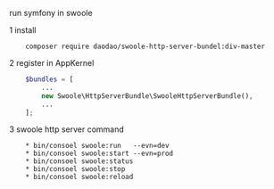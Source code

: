 run symfony in swoole

1 install 
```text
    composer require daodao/swoole-http-server-bundel:div-master
```

2 register in AppKernel
```php
    $bundles = [
        ...
        new Swoole\HttpServerBundle\SwooleHttpServerBundle(),
        ...
    ];
```

3 swoole http server command
```text
    * bin/consoel swoole:run   --evn=dev
    * bin/consoel swoole:start --evn=prod
    * bin/consoel swoole:status
    * bin/consoel swoole:stop
    * bin/consoel swoole:reload
```
